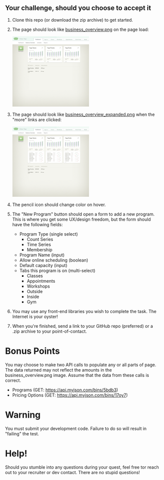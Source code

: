 ## Your challenge, should you choose to accept it
1. Clone this repo (or download the zip archive) to get started.
2. The page should look like [business_overview.png](business_overview.png) on the page load:
    
    <img src="business_overview.png" alt="alt text" width="250"/>
3. The page should look like [business_overview_expanded.png](business_overview_expanded.png) when the "more" links are clicked:
    
    <img src="business_overview_expanded.png" alt="alt text" width="250"/>
4. The pencil icon should change color on hover.
5. The "New Program" button should open a form to add a new program. This is where you get some UX/design freedom, but the form should have the following fields:
    - Program Type (single select)
        + Count Series
        + Time Series
        + Membership
    - Program Name (input)
    - Allow online scheduling (boolean)
    - Default capacity (input)
    - Tabs this program is on (multi-select)
        + Classes
        + Appointments
        + Workshops
        + Outside
        + Inside
        + Gym
6. You may use any front-end libraries you wish to complete the task. The Internet is your oyster!
7. When you're finished, send a link to your GitHub repo (preferred) or a .zip archive to your point-of-contact.

# Bonus Points
You may choose to make two API calls to populate any or all parts of page. The data returned may not reflect the amounts in the business_overview.png image. Assume that the data from these calls is correct.
  - Programs (GET: https://api.myjson.com/bins/5bdb3)
  - Pricing Options (GET: https://api.myjson.com/bins/17oy7)

# Warning
You must submit your development code. Failure to do so will result in "failing" the test.

# Help!
Should you stumble into any questions during your quest, feel free tor reach out to your recruiter or dev contact. There are no stupid questions!
